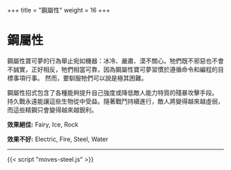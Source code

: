 +++
title = "鋼屬性"
weight = 16
+++

# 鋼屬性
鋼屬性寶可夢的行為舉止宛如機器：冰冷、嚴肅、漠不關心。牠們既不邪惡也不會不誠實，正好相反，牠們相當可靠，因為鋼屬性寶可夢習慣於遵循命令和編程的目標事項行事。
然而，要馴服牠們可以說是極其困難。

鋼屬性招式包含了各種能夠提升自己強度或降低敵人能力特質的殘暴攻擊手段。
持久戰永遠能讓這些生物從中受益。隨著戰鬥持續進行，敵人將變得越來越虛弱，而這些精鋼只會變得越來越銳利。


**效果絕佳:**
<span class="TypeBlockList">Fairy, Ice, Rock</span>

**效果不好:**
<span class="TypeBlockList">Electric, Fire, Steel, Water</span>

---

<div id="MoveList"></div>

{{< script "moves-steel.js" >}}
<script type="text/javascript">
  window.addEventListener("parsePage", ()=>{
    TocInjector.parsePage("Move");
  });

</script>